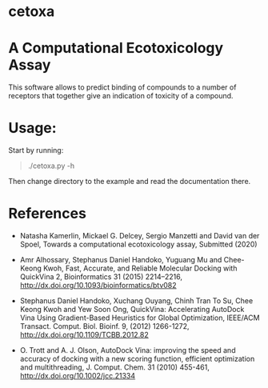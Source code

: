 # cetoxa
A Computational Ecotoxicology Assay
===================================

This software allows to predict binding of compounds to a number of
receptors that together give an indication of toxicity of a compound.

Usage:
======

Start by running:

> ./cetoxa.py -h

Then change directory to the example and read the documentation there.

References
==========
+ Natasha Kamerlin, Mickael G. Delcey, Sergio Manzetti and David van der Spoel, Towards a computational ecotoxicology assay, Submitted (2020)

+ Amr Alhossary, Stephanus Daniel Handoko, Yuguang Mu and Chee-Keong Kwoh, Fast, Accurate, and Reliable Molecular Docking with QuickVina 2,  Bioinformatics 31 (2015) 2214–2216, http://dx.doi.org/10.1093/bioinformatics/btv082  

+ Stephanus Daniel Handoko, Xuchang Ouyang, Chinh Tran To Su, Chee Keong Kwoh and Yew Soon Ong, QuickVina: Accelerating AutoDock Vina Using Gradient-Based Heuristics for Global Optimization, IEEE/ACM Transact. Comput. Biol. Bioinf. 9, (2012) 1266-1272, http://dx.doi.org/10.1109/TCBB.2012.82 

+ O. Trott and A. J. Olson, AutoDock Vina: improving the speed and accuracy of docking with a new scoring function, efficient optimization and multithreading, J. Comput. Chem. 31 (2010) 455-461, http://dx.doi.org/10.1002/jcc.21334    
